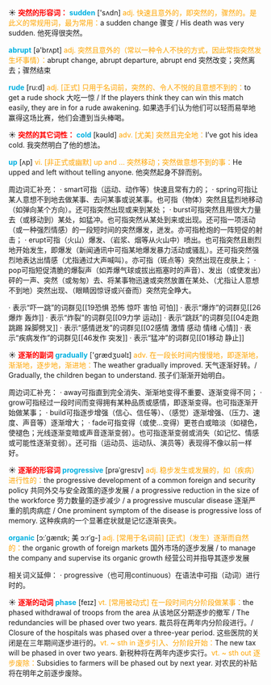 ☀ <font color="red">**突然的形容词：**</font>
<font color="sky blue">**sudden**</font> ['sʌdn] 
<font color="orange">adj. 快速且意外的，即突然的，骤然的。是此义的常规用词，最为常用：</font>a sudden change 骤变 / His death was very sudden. 他死得很突然。

<font color="sky blue">**abrupt**</font> [ə'brʌpt] 
<font color="orange">adj. 突然且意外的（常以一种令人不快的方式，因此常指突然发生坏事情）：</font>abrupt change, abrupt departure, abrupt end 突然改变；突然离去；骤然结束

<font color="sky blue">**rude**</font> [ru:d] 
<font color="orange">adj. [正式] 只用于名词前，突然的、令人不悦的且意想不到的：</font>to get a rude shock 大吃一惊 / If the players think they can win this match easily, they are in for a rude awakening. 如果选手们认为他们可以轻而易举地赢得这场比赛，他们会遭到当头棒喝。

☀ <font color="red">**突然的其它词性：**</font>
<font color="sky blue">**cold**</font> [kəʊld] 
<font color="orange">adv. [尤美] 突然且完全地：</font>I’ve got his idea cold. 我突然明白了他的想法。

<font color="sky blue">**up**</font> [ʌp] 
<font color="orange">vi. [非正式或幽默] up and ... 突然移动；突然做意想不到的事：</font>He upped and left without telling anyone. 他突然起身不辞而别。

周边词汇补充：
· smart可指（运动、动作等）快速且常有力的；
· spring可指让某人意想不到地去做某事、去问某事或说某事。也可指（物体）突然且猛烈地移动（如弹向某个方向）。还可指突然出现或来到某处；
· burst可指突然且用很大力量去（或移动到）某处，如猛冲。也可指突然从某处到来或出现。还可指一项活动（或一种强烈情感）的一段短时间的突然爆发，迸发。亦可指枪炮的一阵短促的射击；
· erupt可指（火山）爆发、（岩浆、烟等从火山中）喷出。也可指突然且剧烈地开始发生，即爆发（新闻通讯中可指某地爆发暴力活动或骚乱）。还可指突然强烈地表达出情感（尤指通过大声喊叫）。亦可指（斑点等）突然出现在皮肤上；
· pop可指短促清脆的爆裂声（如弄爆气球或拔出瓶塞时的声音）、发出（或使发出）砰的一声、突然（或匆匆）去、将某事物迅速或突然放置在某处、（尤指让人意想不到地）突然出现、（眼睛因惊讶或兴奋而）突然完全睁大。

· 表示“吓一跳”的词群见[[19恐惧 恐怖 惊吓 害怕 可怕]]
· 表示“爆炸”的词群见[[26爆炸 轰炸]]
· 表示“炸裂”的词群见[[09力学 运动]]
· 表示“跳跃”的词群见[[04走跑跳踢 跺脚劈叉]]
· 表示“感情迸发”的词群见[[02感情 激情 感动 情绪 心情]]
· 表示“疾病发作”的词群见[[46发作 突发]]
· 表示“猛冲”的词群见[[01移动 静止]]

☀ <font color="red">**逐渐的副词**</font>
<font color="sky blue">**gradually**</font> ['ɡrædӡuəlɪ] 
<font color="orange">adv. 在一段长时间内慢慢地，即逐渐地，渐渐地，逐步地，渐进地：</font>The weather gradually improved. 天气逐渐好转。/ Gradually, the children began to understand. 孩子们渐渐开始明白。

周边词汇补充：
· away可指直到完全消失、渐渐地变得不重要、逐渐变得不同；
· grow可指经过一段时间而变得拥有某种品质或感情，即逐渐变得。也可指逐渐开始做某事；
· build可指逐步增强（信心、信任等）、（感觉）逐渐增强、（压力、速度、声音等）逐渐增大；
· fade可指变得（或使…变得）更苍白或暗淡（如褪色，使褪色；光线逐渐变暗或声音逐渐变弱）。也可指逐渐变弱或消失（如记忆、情感或可能性逐渐变弱）。还可指（运动员、运动队、演员等）表现得不像以前一样好。

☀ <font color="red">**逐渐的形容词**</font>
<font color="sky blue">**progressive**</font> [prəˈgresɪv]
<font color="orange">adj.  稳步发生或发展的，如（疾病）进行性的：</font>the progressive development of a common foreign and security policy 共同外交与安全政策的逐步发展 / a progressive reduction in the size of the workforce 劳力数量的逐步减少 / a progressive muscular disease 逐渐严重的肌肉病症 / One prominent symptom of the disease is progressive loss of memory. 这种疾病的一个显著症状就是记忆逐渐丧失。
           
<font color="sky blue">**organic**</font> [ɔ:ˈgænɪk; 美 ɔ:rˈg-]
<font color="orange">adj. [常用于名词前] [正式]（发生）逐渐而自然的：</font>the organic growth of foreign markets 国外市场的逐步发展 / to manage the company and supervise its organic growth 经营公司并指导其逐步发展
 
相关词义延伸：
· progressive（也可用continuous）在语法中可指（动词）进行时的。
         
☀ <font color="red">**逐渐的动词**</font>
<font color="sky blue">**phase**</font> [feɪz]
<font color="orange">vt. [常用被动式] 在一段时间内分阶段做某事：</font>the phased withdrawal of troops from the area 从该地区分期逐步的撤军 / The redundancies will be phased over two years. 裁员将在两年内分阶段进行。/ Closure of the hospitals was phased over a three-year period. 这些医院的关闭是在三年期间逐步进行的。<font color="orange">vt. ~ sth in 逐步引入、分阶段开始：</font>The new tax will be phased in over two years. 新税种将在两年内逐步实行。<font color="orange">vt. ~ sth out 逐步废除：</font>Subsidies to farmers will be phased out by next year. 对农民的补贴将在明年之前逐步废除。